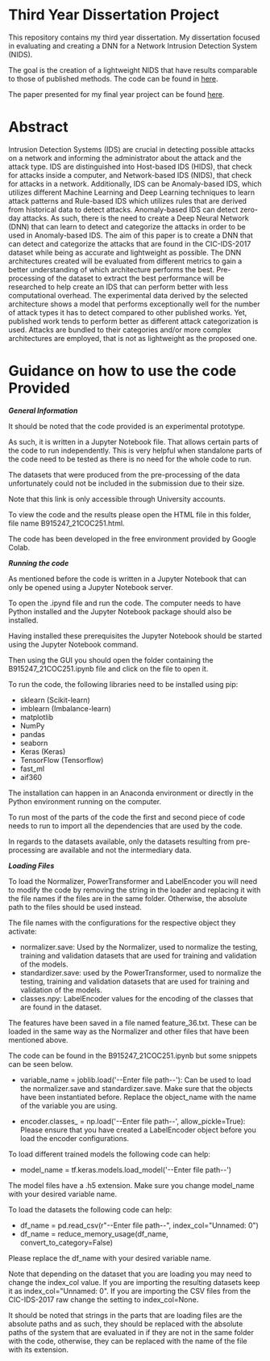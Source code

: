 # Third Year Dissertation Project

This repository contains my third year dissertation. My dissertation focused in evaluating and creating a DNN for a Network Intrusion Detection System (NIDS).

The goal is the creation of a lightweight NIDS that have results comparable to those of published methods. The code can be found in [here](/Code/Dissertation_Code.ipynb).

The paper presented for my final year project can be found [here](/DissertationPDF.pdf).

# Abstract

Intrusion Detection Systems (IDS) are crucial in detecting possible attacks on a network and informing the administrator about the attack and the attack type. IDS are distinguished into Host-based IDS (HIDS), that check for attacks inside a computer, and Network-based IDS (NIDS), that check for attacks in a network. Additionally, IDS can be Anomaly-based IDS, which utilizes different Machine Learning and Deep Learning techniques to learn attack patterns and Rule-based IDS which utilizes rules that are derived from historical data to detect attacks. Anomaly-based IDS can detect zero-day attacks. As such, there is the need to create a Deep Neural Network (DNN) that can learn to detect and categorize the attacks in order to be used in Anomaly-based IDS. The aim of this paper is to create a DNN that can detect and categorize the attacks that are found in the CIC-IDS-2017 dataset while being as accurate and lightweight as possible. The DNN architectures created will be evaluated from different metrics to gain a better understanding of which architecture performs the best. Pre-processing of the dataset to extract the best performance will be researched to help create an IDS that can perform better with less computational overhead. The experimental data derived by the selected architecture shows a model that performs exceptionally well for the number of attack types it has to detect compared to other published works. Yet, published work tends to perform better as different attack categorization is used. Attacks are bundled to their categories and/or more complex architectures are employed, that is not as lightweight as the proposed one.


# Guidance on how to use the code Provided

*********General Information*********

It should be noted that the code provided is an experimental prototype.

As such, it is written in a Jupyter Notebook file. That allows certain parts of
the code to run independently. This is very helpful when standalone parts of the code
need to be tested as there is no need for the whole code to run.

The datasets that were produced from the pre-processing of the data unfortunately
could not be included in the submission due to their size.

Note that this link is only accessible through University accounts.

To view the code and the results please open the HTML file in this folder, file name B915247_21COC251.html.

The code has been developed in the free environment provided by Google Colab.


*********Running the code*********

As mentioned before the code is written in a Jupyter Notebook that can only be opened
using a Jupyter Notebook server.

To open the .ipynd file and run the code. The computer needs to have Python installed and 
the Jupyter Notebook package should also be installed.

Having installed these prerequisites the Jupyter Notebook should be started using the Jupyter Notebook command.

Then using the GUI you should open the folder containing the B915247_21COC251.ipynb file and click on the file to open it.

To run the code, the following libraries need to be installed using pip:

* sklearn (Scikit-learn)
* imblearn (Imbalance-learn)
* matplotlib
* NumPy
* pandas
* seaborn
* Keras (Keras)
* TensorFlow (Tensorflow)
* fast_ml
* aif360

The installation can happen in an Anaconda environment or directly in the Python environment running on the computer.

To run most of the parts of the code the first and second piece of code needs to run to import all the dependencies that are used by the code.

In regards to the datasets available, only the datasets resulting from pre-processing are available and not the intermediary data.


*********Loading Files*********


To load the Normalizer, PowerTransformer and LabelEncoder you will need to modify the code by removing the string in the loader and replacing it 
with the file names if the files are in the same folder. Otherwise, the absolute path to the files should be used instead.

The file names with the configurations for the respective object they activate:
* normalizer.save: Used by the Normalizer, used to normalize the testing, training and validation datasets that are used for training and validation of the models.
* standardizer.save: used by the PowerTransformer, used to normalize the testing, training and validation datasets that are used for training and validation of the models.
* classes.npy: LabelEncoder values for the encoding of the classes that are found in the dataset.

The features have been saved in a file named feature_36.txt. These can be loaded in the same way as the Normalizer and other files
that have been mentioned above.

The code can be found in the B915247_21COC251.ipynb but some snippets can be seen below.

* variable_name = joblib.load('--Enter file path--'): Can be used to load the normalizer.save and standardizer.save. Make sure that the objects have been instantiated before.
Replace the object_name with the name of the variable you are using.

* encoder.classes_ = np.load('--Enter file path--', allow_pickle=True): Please ensure that you have created a LabelEncoder object before you load the encoder configurations.


To load different trained models the following code can help:

* model_name = tf.keras.models.load_model('--Enter file path--')

The model files have a .h5 extension. Make sure you change model_name with your desired variable name.

To load the datasets the following code can help:

* df_name = pd.read_csv(r"--Enter file path--", index_col="Unnamed: 0")
* df_name = reduce_memory_usage(df_name, convert_to_category=False)

Please replace the df_name with your desired variable name.

Note that depending on the dataset that you are loading you may need to change the index_col value.
If you are importing the resulting datasets keep it as index_col="Unnamed: 0". If you are importing the CSV files from the CIC-IDS-2017 raw change the setting to index_col=None.

It should be noted that strings in the parts that are loading files are the absolute paths and as such, they should be replaced with the absolute paths of the system
that are evaluated in if they are not in the same folder with the code, otherwise, they can be replaced with the name of the file with its extension.